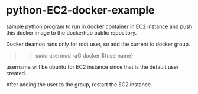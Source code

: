 # python-EC2-docker-example

sample python program to run in docker container in EC2 instance and push this docker image to the dockerhub public repository.

Docker deamon runs only for root user, so add the current to docker group.
>> sudo usermod -aG docker ${username}

username will be ubuntu for EC2 instance since that is the default user created.

After adding the user to the group, restart the EC2 instance.
